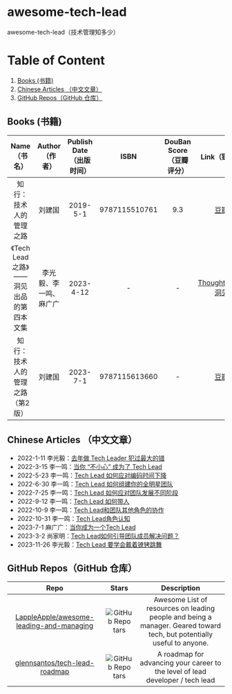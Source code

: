 # awesome-tech-lead
awesome-tech-lead（技术管理知多少）

# Table of Content
1. [Books (书籍)](#1)
2. [Chinese Articles （中文文章）](#2)
3. [GitHub Repos（GitHub 仓库）](#3)

## <span id="1"> Books (书籍) </span>
| Name（书名）| Author（作者） | Publish Date（出版时间）| ISBN | DouBan Score（豆瓣评分）| Link（链接）|
| :-----: | :----: | :----: | :----: | :----: | :----: |
| 知行：技术人的管理之路 | 刘建国 |  2019-5-1 | 9787115510761 | 9.3 | [豆瓣](https://book.douban.com/subject/33463986/) |
| 《Tech Lead 之路》——洞见出品的第四本文集 | 李光毅、李一鸣、麻广广 |  2023-4-12 | - | - | [Thoughtworks洞见](https://insights.thoughtworks.cn/tech-lead/) |
| 知行：技术人的管理之路（第2版） | 刘建国 |  2023-7-1 | 9787115613660 | - | [豆瓣](https://book.douban.com/subject/36474384/) |

## <span id="2"> Chinese Articles （中文文章）</span>
- 2022-1-11 李光毅：[去年做 Tech Leader 犯过最大的错](https://www.v2think.com/tech-leader-mistake)
- 2022-3-15 李一鸣：[当你 “不小心” 成为了 Tech Lead](https://icodebook.com/posts/tl-cognize)
- 2022-5-23 李一鸣：[Tech Lead 如何应对编码时间下降](https://icodebook.com/posts/tl-less-code)
- 2022-6-30 李一鸣：[Tech Lead 如何组建你的全明星团队](https://icodebook.com/posts/tl-team)
- 2022-7-25 李一鸣：[Tech Lead 如何应对团队发展不同阶段](https://icodebook.com/posts/tl-team-stage)
- 2022-9-12 李一鸣：[Tech Lead 如何带人](https://icodebook.com/posts/tl-coach)
- 2022-10-9 李一鸣：[Tech Lead和团队其他角色的协作](https://icodebook.com/posts/tl-cooperation)
- 2022-10-31 李一鸣：[Tech Lead角色认知](https://icodebook.com/posts/tl-role)
- 2023-7-1 麻广广：[当你成为一个Tech Lead](https://www.maguangguang.xyz/be-a-tech-lead)
- 2023-3-2 尚家明：[Tech Lead如何引导团队成员解决问题？](https://insights.thoughtworks.cn/how-to-tech-lead-guide-team-members-solve-problem/)
- 2023-11-26 李光毅：[Tech Lead 要学会戴着镣铐跳舞](https://www.v2think.com/tech-lead-dilemma)

## <span id="3"> GitHub Repos（GitHub 仓库）</span>
| Repo| Stars | Description |
| :-----: | :----: | :----: |
| [LappleApple/awesome-leading-and-managing](https://github.com/LappleApple/awesome-leading-and-managing) | ![GitHub Repo tars](https://img.shields.io/github/stars/LappleApple/awesome-leading-and-managing) | Awesome List of resources on leading people and being a manager. Geared toward tech, but potentially useful to anyone.|
| [glennsantos/tech-lead-roadmap](https://github.com/glennsantos/tech-lead-roadmap) | ![GitHub Repo tars](https://img.shields.io/github/stars/glennsantos/tech-lead-roadmap) | A roadmap for advancing your career to the level of lead developer / tech lead |
